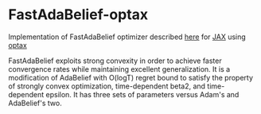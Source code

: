 # FastAdaBelief-optax

Implementation of FastAdaBelief optimizer described [here](https://arxiv.org/abs/2104.13790)
for [JAX](https://github.com/google/jax) 
using [optax](https://github.com/deepmind/optax)

FastAdaBelief exploits strong convexity in order to achieve faster convergence
rates while maintaining excellent generalization. It is a modification of
AdaBelief with O(logT) regret bound to satisfy the property of strongly convex
optimization, time-dependent beta2, and time-dependent epsilon. It has three
sets of parameters versus Adam's and AdaBelief's two.